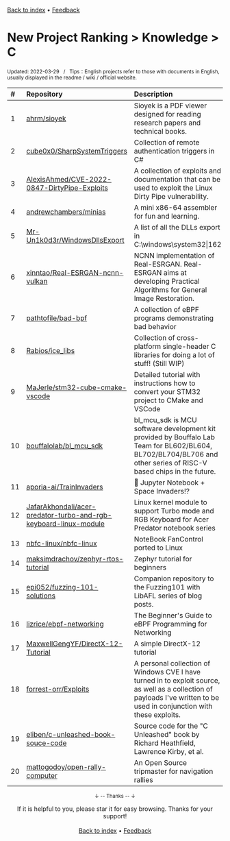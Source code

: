 <a href="https://github.com/GrowingGit/GitHub-English-Top-Charts#github-english-top-charts">Back to index</a> • <a href="/content/docs/feedback.md">Feedback</a>

# New Project Ranking > Knowledge > C
<sub>Updated: 2022-03-29&nbsp;&nbsp;&nbsp;/&nbsp;&nbsp;&nbsp;Tips：English projects refer to those with documents in English, usually displayed in the readme / wiki / official website.</sub>

|#|Repository|Description|Stars|Updated|Created|
|:-|:-|:-|:-|:-|:-|
|1|[ahrm/sioyek](https://github.com/ahrm/sioyek)|Sioyek is a PDF viewer designed for reading research papers and technical books.|1930|2022-03-24|2021-07-11|
|2|[cube0x0/SharpSystemTriggers](https://github.com/cube0x0/SharpSystemTriggers)|Collection of remote authentication triggers in C# |252|2021-10-24|2021-09-12|
|3|[AlexisAhmed/CVE-2022-0847-DirtyPipe-Exploits](https://github.com/AlexisAhmed/CVE-2022-0847-DirtyPipe-Exploits)|A collection of exploits and documentation that can be used to exploit the Linux Dirty Pipe vulnerability.|187|2022-03-15|2022-03-12|
|4|[andrewchambers/minias](https://github.com/andrewchambers/minias)|A mini x86-64 assembler for fun and learning.|185|2021-10-26|2021-10-02|
|5|[Mr-Un1k0d3r/WindowsDllsExport](https://github.com/Mr-Un1k0d3r/WindowsDllsExport)|A list of all the DLLs export in C:\windows\system32\|162|2021-12-22|2021-12-16|
|6|[xinntao/Real-ESRGAN-ncnn-vulkan](https://github.com/xinntao/Real-ESRGAN-ncnn-vulkan)|NCNN implementation of Real-ESRGAN. Real-ESRGAN aims at developing Practical Algorithms for General Image Restoration.|150|2022-03-04|2021-07-31|
|7|[pathtofile/bad-bpf](https://github.com/pathtofile/bad-bpf)|A collection of eBPF programs demonstrating bad behavior |111|2022-01-25|2021-05-23|
|8|[Rabios/ice_libs](https://github.com/Rabios/ice_libs)|Collection of cross-platform single-header C libraries for doing a lot of stuff! (Still WIP)|109|2022-03-23|2021-04-08|
|9|[MaJerle/stm32-cube-cmake-vscode](https://github.com/MaJerle/stm32-cube-cmake-vscode)|Detailed tutorial with instructions how to convert your STM32 project to CMake and VSCode|104|2022-03-14|2022-01-07|
|10|[bouffalolab/bl_mcu_sdk](https://github.com/bouffalolab/bl_mcu_sdk)|bl_mcu_sdk is MCU software development kit provided by Bouffalo Lab Team for BL602/BL604, BL702/BL704/BL706 and other series of  RISC-V based chips in the future.|88|2022-03-22|2021-04-27|
|11|[aporia-ai/TrainInvaders](https://github.com/aporia-ai/TrainInvaders)|👾 Jupyter Notebook + Space Invaders!?|86|2021-11-03|2021-09-19|
|12|[JafarAkhondali/acer-predator-turbo-and-rgb-keyboard-linux-module](https://github.com/JafarAkhondali/acer-predator-turbo-and-rgb-keyboard-linux-module)|Linux kernel module to support Turbo mode and RGB Keyboard for Acer Predator notebook series|80|2022-03-22|2021-05-13|
|13|[nbfc-linux/nbfc-linux](https://github.com/nbfc-linux/nbfc-linux)|NoteBook FanControl ported to Linux|73|2022-03-09|2021-08-04|
|14|[maksimdrachov/zephyr-rtos-tutorial](https://github.com/maksimdrachov/zephyr-rtos-tutorial)|Zephyr tutorial for beginners|64|2022-02-23|2021-07-07|
|15|[epi052/fuzzing-101-solutions](https://github.com/epi052/fuzzing-101-solutions)|Companion repository to the Fuzzing101 with LibAFL series of blog posts.|61|2022-01-23|2021-11-06|
|16|[lizrice/ebpf-networking](https://github.com/lizrice/ebpf-networking)|The Beginner's Guide to eBPF Programming for Networking|61|2021-10-12|2021-10-11|
|17|[MaxwellGengYF/DirectX-12-Tutorial](https://github.com/MaxwellGengYF/DirectX-12-Tutorial)|A simple DirectX-12 tutorial|53|2022-03-19|2022-01-15|
|18|[forrest-orr/Exploits](https://github.com/forrest-orr/Exploits)|A personal collection of Windows CVE I have turned in to exploit source, as well as a collection of payloads I've written to be used in conjunction with these exploits.|48|2022-02-10|2021-05-24|
|19|[eliben/c-unleashed-book-souce-code](https://github.com/eliben/c-unleashed-book-souce-code)|Source code for the "C Unleashed" book by Richard Heathfield, Lawrence Kirby, et al.|44|2021-10-02|2021-10-02|
|20|[mattogodoy/open-rally-computer](https://github.com/mattogodoy/open-rally-computer)|An Open Source tripmaster for navigation rallies|35|2021-11-19|2021-11-02|

<div align="center">
    <p><sub>↓ -- Thanks -- ↓</sub></p>
    If it is helpful to you, please star it for easy browsing. Thanks for your support!
</div>

<br/>

<div align="center"><a href="https://github.com/GrowingGit/GitHub-English-Top-Charts#github-english-top-charts">Back to index</a> • <a href="/content/docs/feedback.md">Feedback</a></div>
